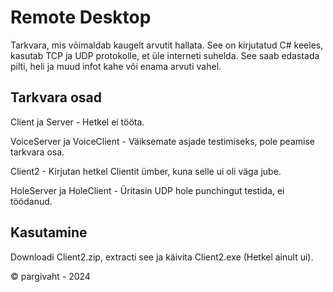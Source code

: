 # Remote Desktop 

Tarkvara, mis võimaldab kaugelt arvutit hallata. See on kirjutatud C# keeles, kasutab TCP ja UDP protokolle, et üle interneti suhelda. See saab edastada pilti, heli ja muud infot kahe või enama arvuti vahel.



## Tarkvara osad

Client ja Server - Hetkel ei tööta.

VoiceServer ja VoiceClient - Väiksemate asjade testimiseks, pole peamise tarkvara osa.

Client2 - Kirjutan hetkel Clientit ümber, kuna selle ui oli väga jube.

HoleServer ja HoleClient - Üritasin UDP hole punchingut testida, ei töödanud.

## Kasutamine

Downloadi Client2.zip, extracti see ja käivita Client2.exe (Hetkel ainult ui).


© pargivaht - 2024
